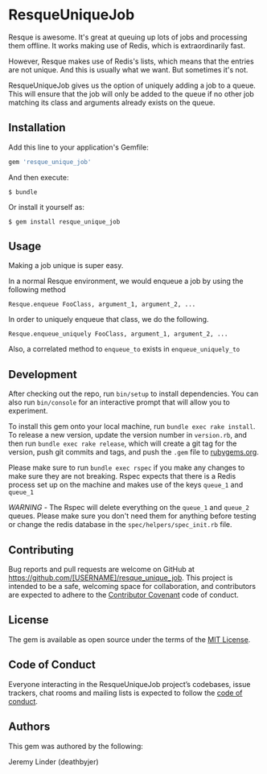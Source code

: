 # ResqueUniqueJob

Resque is awesome. It's great at queuing up lots of jobs and processing them offline. It works making use of Redis, which is extraordinarily fast.

However, Resque makes use of Redis's lists, which means that the entries are not unique. And this is usually what we want. But sometimes it's not. 

ResqueUniqueJob gives us the option of uniquely adding a job to a queue. This will ensure that the job will only be added to the queue if no other job matching its class and arguments already exists on the queue.

## Installation

Add this line to your application's Gemfile:

```ruby
gem 'resque_unique_job'
```

And then execute:

    $ bundle

Or install it yourself as:

    $ gem install resque_unique_job

## Usage

Making a job unique is super easy.

In a normal Resque environment, we would enqueue a job by using the following method

    Resque.enqueue FooClass, argument_1, argument_2, ...

In order to uniquely enqueue that class, we do the following.

    Resque.enqueue_uniquely FooClass, argument_1, argument_2, ...

Also, a correlated method to `enqueue_to` exists in `enqueue_uniquely_to`


## Development

After checking out the repo, run `bin/setup` to install dependencies. You can also run `bin/console` for an interactive prompt that will allow you to experiment.

To install this gem onto your local machine, run `bundle exec rake install`. To release a new version, update the version number in `version.rb`, and then run `bundle exec rake release`, which will create a git tag for the version, push git commits and tags, and push the `.gem` file to [rubygems.org](https://rubygems.org).

Please make sure to run `bundle exec rspec` if you make any changes to make sure they are not breaking. Rspec expects that there is a Redis process set up on the machine and makes use of the keys `queue_1` and `queue_1`

*WARNING* - The Rspec will delete everything on the `queue_1` and `queue_2` queues. Please make sure you don't need them for anything before testing or change the redis database in the `spec/helpers/spec_init.rb` file.

## Contributing

Bug reports and pull requests are welcome on GitHub at https://github.com/[USERNAME]/resque_unique_job. This project is intended to be a safe, welcoming space for collaboration, and contributors are expected to adhere to the [Contributor Covenant](http://contributor-covenant.org) code of conduct.

## License

The gem is available as open source under the terms of the [MIT License](http://opensource.org/licenses/MIT).

## Code of Conduct

Everyone interacting in the ResqueUniqueJob project’s codebases, issue trackers, chat rooms and mailing lists is expected to follow the [code of conduct](https://github.com/[USERNAME]/resque_unique_job/blob/master/CODE_OF_CONDUCT.md).


## Authors

This gem was authored by the following:

Jeremy Linder (deathbyjer)

